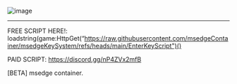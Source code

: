 ![image](https://github.com/user-attachments/assets/a597f0c3-c98b-42d2-b33f-2f1f0b604427)

-----------------
FREE SCRIPT HERE!:
loadstring(game:HttpGet(“https://raw.githubusercontent.com/msedgeContainer/msedgeKeySystem/refs/heads/main/EnterKeyScript")()

PAID SCRIPT:
https://discord.gg/nP4ZVx2mfB

[BETA] msedge container.
